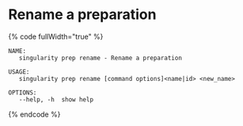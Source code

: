 # Rename a preparation

{% code fullWidth="true" %}
```
NAME:
   singularity prep rename - Rename a preparation

USAGE:
   singularity prep rename [command options]<name|id> <new_name>

OPTIONS:
   --help, -h  show help
```
{% endcode %}

